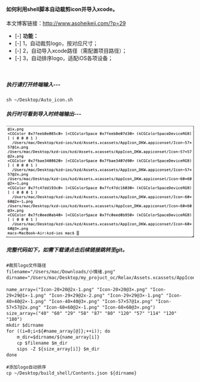 #### 如何利用shell脚本自动裁剪icon并导入xcode。 </br>

本文博客链接：<http://www.asoheikeji.com/?p=29> </br>
- [-] **功能：**
- [-] 1，自动裁剪logo，按对应尺寸；
- [-] 2，自动导入xcode路径（需配置项目路径）；
- [-] 3，自动排序logo，适配iOS各项设备；
</br>

##### 执行请打开终端输入---
```
sh ~/Desktop/Auto_icon.sh
```

##### 执行时可看到导入时终端输出---  </br>
<img src="/source/auto_icon.png" alt="如何利用shell脚本自动裁剪icon并导入xcode" height="300" width="600" >

##### 完整代码如下，如需下载请点击后续链接跳转至git。
```
#裁剪logo文件路径
filename="/Users/mac/Downloads/小情绪.png"
dirname="/Users/mac/Desktop/my_projuct_oc/Relax/Assets.xcassets/AppIcon.appiconset/"

name_array=("Icon-20×20@2x-1.png" "Icon-20×20@3×.png" "Icon-29×29@1×-1.png" "Icon-29×29@2x-2.png" "Icon-29×29@3×-1.png" "Icon-40×40@2×-1.png" "Icon-40×40@3×.png" "Icon-57×57@1x.png" "Icon-57×57@2x.png" "Icon-60×60@2×-1.png" "Icon-60×60@3×.png")
size_array=("40" "60" "29" "58" "87" "80" "120" "57" "114" "120" "180")
mkdir $dirname
for ((i=0;i<${#name_array[@]};++i)); do
    m_dir=$dirname/${name_array[i]}
    cp $filename $m_dir
    sips -Z ${size_array[i]} $m_dir
done

#添加logo自动排序
cp ~/Desktop/build_shell/Contents.json ${dirname}
```
